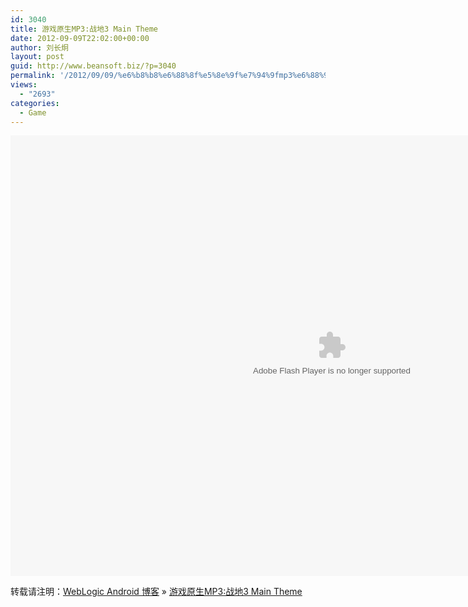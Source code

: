 ```yaml
---
id: 3040
title: 游戏原生MP3:战地3 Main Theme
date: 2012-09-09T22:02:00+00:00
author: 刘长炯
layout: post
guid: http://www.beansoft.biz/?p=3040
permalink: '/2012/09/09/%e6%b8%b8%e6%88%8f%e5%8e%9f%e7%94%9fmp3%e6%88%98%e5%9c%b03-main-theme/'
views:
  - "2693"
categories:
  - Game
---
```

<embed src="media/player.swf" type="application/x-shockwave-flash" allowscriptaccess="always" allowfullscreen="true" width="1028" height="705" flashvars="src=media/bf3.mp3&#038;poster=media/BF3Jet.jpg&#038;controlBarAutoHide=true&#038;backgroundColor=000000">
</embed>

转载请注明：[WebLogic Android 博客](http://www.beansoft.biz) &raquo; [游戏原生MP3:战地3 Main Theme](http://www.beansoft.biz/2012/09/09/%e6%b8%b8%e6%88%8f%e5%8e%9f%e7%94%9fmp3%e6%88%98%e5%9c%b03-main-theme/)